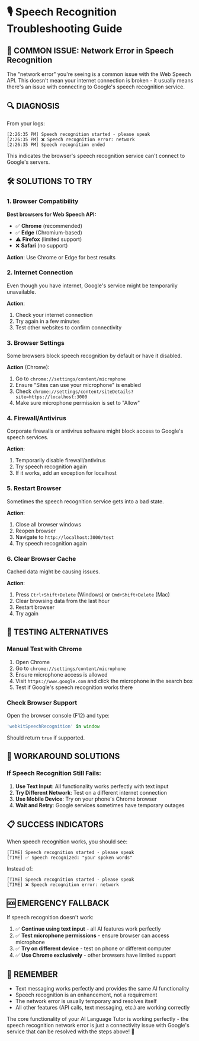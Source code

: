 # 🎙️ Speech Recognition Troubleshooting Guide

## 🎯 **COMMON ISSUE: Network Error in Speech Recognition**

The "network error" you're seeing is a common issue with the Web Speech API. This doesn't mean your internet connection is broken - it usually means there's an issue with connecting to Google's speech recognition service.

## 🔍 **DIAGNOSIS**

From your logs:
```
[2:26:35 PM] Speech recognition started - please speak
[2:26:35 PM] ❌ Speech recognition error: network
[2:26:35 PM] Speech recognition ended
```

This indicates the browser's speech recognition service can't connect to Google's servers.

## 🛠️ **SOLUTIONS TO TRY**

### **1. Browser Compatibility**
**Best browsers for Web Speech API:**
- ✅ **Chrome** (recommended)
- ✅ **Edge** (Chromium-based)
- ⚠️ **Firefox** (limited support)
- ❌ **Safari** (no support)

**Action**: Use Chrome or Edge for best results

### **2. Internet Connection**
Even though you have internet, Google's service might be temporarily unavailable.

**Action**: 
1. Check your internet connection
2. Try again in a few minutes
3. Test other websites to confirm connectivity

### **3. Browser Settings**
Some browsers block speech recognition by default or have it disabled.

**Action** (Chrome):
1. Go to `chrome://settings/content/microphone`
2. Ensure "Sites can use your microphone" is enabled
3. Check `chrome://settings/content/siteDetails?site=https://localhost:3000` 
4. Make sure microphone permission is set to "Allow"

### **4. Firewall/Antivirus**
Corporate firewalls or antivirus software might block access to Google's speech services.

**Action**:
1. Temporarily disable firewall/antivirus
2. Try speech recognition again
3. If it works, add an exception for localhost

### **5. Restart Browser**
Sometimes the speech recognition service gets into a bad state.

**Action**:
1. Close all browser windows
2. Reopen browser
3. Navigate to `http://localhost:3000/test`
4. Try speech recognition again

### **6. Clear Browser Cache**
Cached data might be causing issues.

**Action**:
1. Press `Ctrl+Shift+Delete` (Windows) or `Cmd+Shift+Delete` (Mac)
2. Clear browsing data from the last hour
3. Restart browser
4. Try again

## 🧪 **TESTING ALTERNATIVES**

### **Manual Test with Chrome**
1. Open Chrome
2. Go to `chrome://settings/content/microphone`
3. Ensure microphone access is allowed
4. Visit `https://www.google.com` and click the microphone in the search box
5. Test if Google's speech recognition works there

### **Check Browser Support**
Open the browser console (F12) and type:
```javascript
'webkitSpeechRecognition' in window
```
Should return `true` if supported.

## 🚀 **WORKAROUND SOLUTIONS**

### **If Speech Recognition Still Fails:**

1. **Use Text Input**: All functionality works perfectly with text input
2. **Try Different Network**: Test on a different internet connection
3. **Use Mobile Device**: Try on your phone's Chrome browser
4. **Wait and Retry**: Google services sometimes have temporary outages

## 📋 **SUCCESS INDICATORS**

When speech recognition works, you should see:
```
[TIME] Speech recognition started - please speak
[TIME] ✅ Speech recognized: "your spoken words"
```

Instead of:
```
[TIME] Speech recognition started - please speak
[TIME] ❌ Speech recognition error: network
```

## 🆘 **EMERGENCY FALLBACK**

If speech recognition doesn't work:
1. ✅ **Continue using text input** - all AI features work perfectly
2. ✅ **Test microphone permissions** - ensure browser can access microphone
3. ✅ **Try on different device** - test on phone or different computer
4. ✅ **Use Chrome exclusively** - other browsers have limited support

## 🎯 **REMEMBER**

- Text messaging works perfectly and provides the same AI functionality
- Speech recognition is an enhancement, not a requirement
- The network error is usually temporary and resolves itself
- All other features (API calls, text messaging, etc.) are working correctly

The core functionality of your AI Language Tutor is working perfectly - the speech recognition network error is just a connectivity issue with Google's service that can be resolved with the steps above! 🚀
